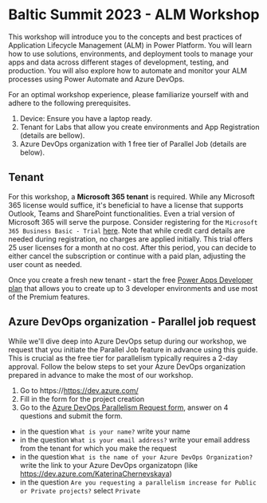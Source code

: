 # Baltic Summit 2023 - ALM Workshop

This workshop will introduce you to the concepts and best practices of Application Lifecycle Management (ALM) in Power Platform. You will learn how to use solutions, environments, and deployment tools to manage your apps and data across different stages of development, testing, and production. You will also explore how to automate and monitor your ALM processes using Power Automate and Azure DevOps.

For an optimal workshop experience, please familiarize yourself with and adhere to the following prerequisites.
1. Device: Ensure you have a laptop ready.
2. Tenant for Labs that allow you create environments and App Registration (details are bellow).
3. Azure DevOps organization with 1 free tier of Parallel Job (details are below).

## Tenant

For this workshop, a **Microsoft 365 tenant** is required. While any Microsoft 365 license would suffice, it's beneficial to have a license that supports Outlook, Teams and SharePoint functionalities. Even a trial version of Microsoft 365 will serve the purpose. Consider registering for the `Microsoft 365 Business Basic - Trial` [here](https://signup.microsoft.com/get-started/signup?products=91dcd8b1-3b1b-444d-9cdb-0bc0da3eb40d&mproducts=CFQ7TTC0LH18:0002&fmproducts=CFQ7TTC0LH18:0002&culture=en-us&country=us&ali=1). Note that while credit card details are needed during registration, no charges are applied initially. This trial offers 25 user licenses for a month at no cost. After this period, you can decide to either cancel the subscription or continue with a paid plan, adjusting the user count as needed.

Once you create a fresh new tenant - start the free [Power Apps Developer plan](https://powerapps.microsoft.com/en-us/developerplan/) that allows you to create up to 3 developer environments and use most of the Premium features.


## Azure DevOps organization - Parallel job request

While we'll dive deep into Azure DevOps setup during our workshop, we request that you initiate the Parallel Job feature in advance using this guide. This is crucial as the free tier for parallelism typically requires a 2-day approval. Follow the below steps to set your Azure DevOps organization prepared in advance to make the most of our workshop.

1. Go to https://https://dev.azure.com/
2. Fill in the form for the project creation
3. Go to the [Azure DevOps Parallelism Request form](https://forms.office.com/pages/responsepage.aspx?id=v4j5cvGGr0GRqy180BHbR63mUWPlq7NEsFZhkyH8jChUMlM3QzdDMFZOMkVBWU5BWFM3SDI2QlRBSC4u), answer on 4 questions and submit the form.
- in the question `What is your name?` write your name
- in the question `What is your email address?` write your email address from the tenant for which you make the request
- in the question `What is the name of your Azure DevOps Organization?` write the link to your Azure DevOps organizatopn (like https://dev.azure.com/KaterinaChernevskaya)
- in the question `Are you requesting a parallelism increase for Public or Private projects?` select `Private`


